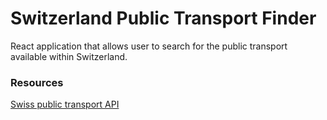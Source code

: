 # Switzerland Public Transport Finder

React application that allows user to search for the public transport available within Switzerland.  

### Resources 
[Swiss public transport API](https://transport.opendata.ch)
